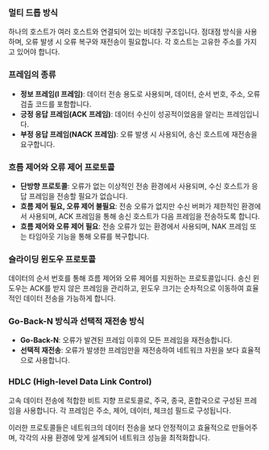 ### 멀티 드롭 방식
하나의 호스트가 여러 호스트와 연결되어 있는 비대칭 구조입니다. 점대점 방식을 사용하며, 오류 발생 시 오류 복구와 재전송이 필요합니다. 각 호스트는 고유한 주소를 가지고 있어야 합니다.

### 프레임의 종류
- **정보 프레임(I 프레임)**: 데이터 전송 용도로 사용되며, 데이터, 순서 번호, 주소, 오류 검출 코드를 포함합니다.
- **긍정 응답 프레임(ACK 프레임)**: 데이터 수신이 성공적이었음을 알리는 프레임입니다.
- **부정 응답 프레임(NACK 프레임)**: 오류 발생 시 사용되어, 송신 호스트에 재전송을 요구합니다.

### 흐름 제어와 오류 제어 프로토콜
- **단방향 프로토콜**: 오류가 없는 이상적인 전송 환경에서 사용되며, 수신 호스트가 응답 프레임을 전송할 필요가 없습니다.
- **흐름 제어 필요, 오류 제어 불필요**: 전송 오류가 없지만 수신 버퍼가 제한적인 환경에서 사용되며, ACK 프레임을 통해 송신 호스트가 다음 프레임을 전송하도록 합니다.
- **흐름 제어와 오류 제어 필요**: 전송 오류가 있는 환경에서 사용되며, NAK 프레임 또는 타임아웃 기능을 통해 오류를 복구합니다.

### 슬라이딩 윈도우 프로토콜
데이터의 순서 번호를 통해 흐름 제어와 오류 제어를 지원하는 프로토콜입니다. 송신 윈도우는 ACK를 받지 않은 프레임을 관리하고, 윈도우 크기는 순차적으로 이동하여 효율적인 데이터 전송을 가능하게 합니다.

### Go-Back-N 방식과 선택적 재전송 방식
- **Go-Back-N**: 오류가 발견된 프레임 이후의 모든 프레임을 재전송합니다.
- **선택적 재전송**: 오류가 발생한 프레임만을 재전송하여 네트워크 자원을 보다 효율적으로 사용합니다.

### HDLC (High-level Data Link Control)
고속 데이터 전송에 적합한 비트 지향 프로토콜로, 주국, 종국, 혼합국으로 구성된 프레임을 사용합니다. 각 프레임은 주소, 제어, 데이터, 체크섬 필드로 구성됩니다.

이러한 프로토콜들은 네트워크의 데이터 전송을 보다 안정적이고 효율적으로 만들어주며, 각각의 사용 환경에 맞게 설계되어 네트워크 성능을 최적화합니다.